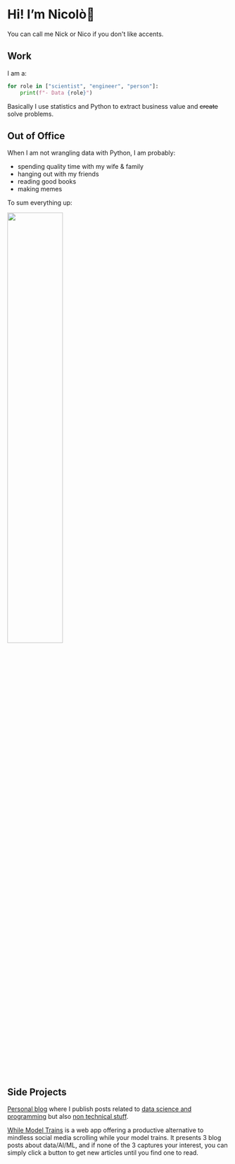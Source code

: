 # Hi! I’m Nicolò👋

You can call me Nick or Nico if you don't like accents.

## Work

I am a:

```python
for role in ["scientist", "engineer", "person"]:
    print(f"- Data {role}") 
```
Basically I use statistics and Python to extract business value and ~~create~~ solve problems.

## Out of Office

When I am not wrangling data with Python, I am probably:

* spending quality time with my wife & family
* hanging out with my friends
* reading good books
* making memes

To sum everything up:

<img src="https://www.nicologiso.com/images/bio-what-i-love.jpg" width="50%" height="50%">

## Side Projects

[Personal blog](https://www.nicologiso.com/) where I publish posts related to [data science and programming](https://www.nicologiso.com/tech/) but also [non technical stuff](https://www.nicologiso.com/essays/).

[While Model Trains](https://whilemodeltrains.com/) is a web app offering a productive alternative to mindless social media scrolling while your model trains. It presents 3 blog posts about data/AI/ML, and if none of the 3 captures your interest, you can simply click a button to get new articles until you find one to read.
